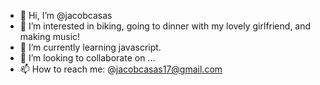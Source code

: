 - 👋 Hi, I’m @jacobcasas
- 👀 I’m interested in biking, going to dinner with my lovely girlfriend, and making music!
- 🌱 I’m currently learning javascript.
- 💞️ I’m looking to collaborate on ...
- 📫 How to reach me: @jacobcasas17@gmail.com

<!---
jacobcasas/jacobcasas is a ✨ special ✨ repository because its `README.md` (this file) appears on your GitHub profile.
You can click the Preview link to take a look at your changes.
--->
